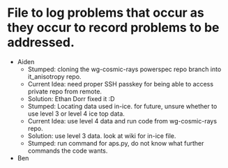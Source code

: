 # File to log problems that occur as they occur to record problems to be addressed.

- Aiden
  - Stumped: cloning the wg-cosmic-rays powerspec repo branch into it_anisotropy repo.
  - Current Idea: need proper SSH passkey for being able to access private repo from remote.
  - Solution: Ethan Dorr fixed it :D
  - Stumped: Locating data used in-ice. for future, unsure whether to use level 3 or level 4 ice top data.
  - Current Idea: use level 4 data and run code from wg-cosmic-rays repo.
  - Solution: use level 3 data. look at wiki for in-ice file.
  - Stumped: run command for aps.py, do not know what further commands the code wants.
- Ben
